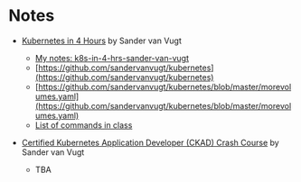 # Notes

- [Kubernetes in 4 Hours](https://learning.oreilly.com/live-events/kubernetes-in-4-hours/0636920137313/0636920464662/) by Sander van
Vugt
    - [My notes: k8s-in-4-hrs-sander-van-vugt](./k8s-in-4-hrs-sander-van-vugt)
    - [https://github.com/sandervanvugt/kubernetes](https://github.com/sandervanvugt/kubernetes)
    - [https://github.com/sandervanvugt/kubernetes/blob/master/morevolumes.yaml](https://github.com/sandervanvugt/kubernetes/blob/master/morevolumes.yaml)
    - [List of commands in class](https://pastebin.com/82v6B9X5)

- [Certified Kubernetes Application Developer (CKAD) Crash Course](https://learning.oreilly.com/live-events/certified-kubernetes-application-developer-ckad-crash-course/0636920315803/0636920084009/) by Sander van
Vugt
    - TBA